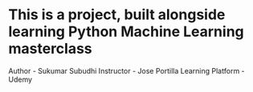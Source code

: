 # This is a project, built alongside learning Python Machine Learning masterclass
Author - Sukumar Subudhi
Instructor - Jose Portilla
Learning Platform - Udemy

